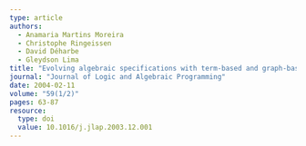 ```yaml
---
type: article
authors:
  - Anamaria Martins Moreira
  - Christophe Ringeissen
  - David Déharbe
  - Gleydson Lima
title: "Evolving algebraic specifications with term-based and graph-based representations."
journal: "Journal of Logic and Algebraic Programming"
date: 2004-02-11
volume: "59(1/2)"
pages: 63-87
resource:
  type: doi
  value: 10.1016/j.jlap.2003.12.001
---
```

